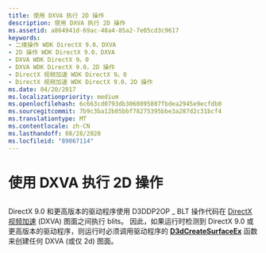 ```yaml
---
title: 使用 DXVA 执行 2D 操作
description: 使用 DXVA 执行 2D 操作
ms.assetid: a864941d-69ac-48a4-85a2-7e05cd3c9617
keywords:
- 二维操作 WDK DirectX 9.0，DXVA
- 2D 操作 WDK DirectX 9.0，DXVA
- DXVA WDK DirectX 9。0
- DXVA WDK DirectX 9.0，2D 操作
- DirectX 视频加速 WDK DirectX 9。0
- DirectX 视频加速 WDK DirectX 9.0，2D 操作
ms.date: 04/20/2017
ms.localizationpriority: medium
ms.openlocfilehash: 6c663cd0793db3060895807fbdea2945e9ecfdb0
ms.sourcegitcommit: 7b9c3ba12b05bbf78275395bbe3a287d2c31bcf4
ms.translationtype: MT
ms.contentlocale: zh-CN
ms.lasthandoff: 08/28/2020
ms.locfileid: "89067114"
---
```

# <a name="using-dxva-with-2d-operations"></a>使用 DXVA 执行 2D 操作


## <span id="ddk_using_dxva_with_2d_operations_gg"></span><span id="DDK_USING_DXVA_WITH_2D_OPERATIONS_GG"></span>


DirectX 9.0 和更高版本的驱动程序使用 D3DDP2OP \_ BLT 操作代码在 [DirectX 视频加速](directx-video-acceleration.md) (DXVA) 图面之间执行 blits。 因此，如果运行时检测到 DirectX 9.0 或更高版本的驱动程序，则运行时必须调用驱动程序的 [**D3dCreateSurfaceEx**](/windows/desktop/api/ddrawint/nc-ddrawint-pdd_createsurfaceex) 函数来创建任何 DXVA (或仅 2d) 图面。

 

